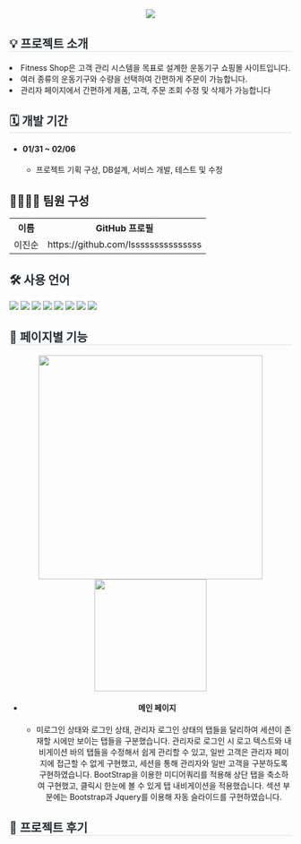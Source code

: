 <div align="center">
    <img src="https://github.com/lsssssssssssssss/miniProject1/assets/153085551/99e18480-bcf9-4059-b0cd-75f2e4236621" />
    </div>
    
<div align="center">
    </div> 
<div style="font-weight: 700; font-size: 15px; text-align: center; color: #282d33;" align="center">  
    </div> 
<div style= "text-align:left;">
    <h2 style="border-bottom: 1px solid #d8dee4; color: #282d33;">💡 프로젝트 소개 </h2>
    <li>Fitness Shop은 고객 관리 시스템을 목표로 설계한 운동기구 쇼핑몰 사이트입니다.</li>
    <li>여러 종류의 운동기구와 수량을 선택하여 간편하게 주문이 가능합니다.</li>
    <li>관리자 페이지에서 간편하게 제품, 고객, 주문 조회 수정 및 삭제가 가능합니다</li>
    </div>
    <div style= "text-align:left;">
    <h2 style="border-bottom: 1px solid #d8dee4; color: #282d33;"> 🗓 개발 기간 </h2>  
        <ul>
            <li> <h4>01/31 ~ 02/06</h4>
                <ul>
                    <li>프로젝트 기획 구상, DB설계, 서비스 개발, 테스트 및 수정</li>
                </ul>
            </li>
        </ul>
    </div>    
<div style= "text-align:left;"> 
    <div style="font-weight: 700; font-size: 15px; text-align: left; color: #282d33;">  </div> 
    </div>
    <div style= "text-align:left;">
    <h2 tabindex="-1" class="heading-element" dir="auto" >👨‍👩‍👦‍👦 팀원 구성</h2>
        <table >
            <tr>
                <th>이름</th>                    
                <th>GitHub 프로필</th>
            </tr>
            <tr>
                <td>이진순</td>
                <td>https://github.com/lsssssssssssssss</td>
            </tr>
            </table>
        </div>
<div style= "text-align:left;">
    <h2 style="color: #282d33;"> 🛠️ 사용 언어 </h2>
    <div style="margin: 0 auto; text-align: left;" align= "left">
          <img src="https://img.shields.io/badge/JSP-007396?style=for-the-badge&logo=java&logoColor=white">
          <img src="https://img.shields.io/badge/Servlet-000000?style=for-the-badge&logo=java&logoColor=white">
          <img src="https://img.shields.io/badge/Java-007396?style=for-the-badge&logo=java&logoColor=white">
          <img src="https://img.shields.io/badge/HTML-E34F26?style=for-the-badge&logo=html5&logoColor=white">
          <img src="https://img.shields.io/badge/CSS-1572B6?style=for-the-badge&logo=css3&logoColor=white">
          <img src="https://img.shields.io/badge/JavaScript-F7DF1E?style=for-the-badge&logo=javascript&logoColor=black">
          <img src="https://img.shields.io/badge/jQuery-0769AD?style=for-the-badge&logo=jquery&logoColor=white">
          <img src="https://img.shields.io/badge/Oracle-F80000?style=for-the-badge&logo=oracle&logoColor=white">
          </div>
    </div>         
    <div style= "text-align:left;">   
    <div style= "text-align:left;">
    <div style= "text-align:left;">
    <h2 style="border-bottom: 1px solid #d8dee4; color: #282d33;">  📑 페이지별 기능 </h2>
    <div align="center">
    <img src="https://github.com/lsssssssssssssss/miniProject1/assets/153085551/edf81f10-cee7-4748-b86a-45a002c29a17" width="400px;" />
    <img src="https://github.com/lsssssssssssssss/miniProject1/assets/153085551/5b084d20-7999-447c-b7b9-e9e19f68410e" width="200px;" />
        <ul>
            <li> <h4>메인 페이지</h4>
                <ul>
                    <li> 미로그인 상태와 로그인 상태, 관리자 로그인 상태의 탭들을 달리하여 세션이 존재할 시에만 보이는 탭들을 구분했습니다. 관리자로 로그인 시 로고 텍스트와 내비게이션 바의 탭들을 수정해서 쉽게 관리할 수 있고, 일반 고객은 관리자 페이지에 접근할 수 없게 구현했고, 세션을 통해 관리자와 일반 고객을 구분하도록 구현하였습니다. BootStrap을 이용한 미디어쿼리를 적용해 상단 탭을 축소하여 구현했고, 클릭시 한눈에 볼 수 있게 탭 내비게이션을 적용했습니다. 섹션 부분에는 Bootstrap과 Jquery를 이용해 자동 슬라이드를 구현하였습니다.</li>
                </ul>
            </li>
        </ul>
    </div>
    </div>
    <h2 style="border-bottom: 1px solid #d8dee4; color: #282d33;"> 🎇 프로젝트 후기 </h2>       
    </div>
